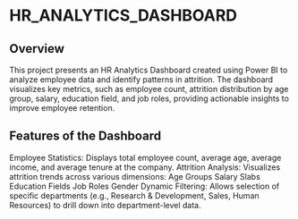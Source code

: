 # HR_ANALYTICS_DASHBOARD

## Overview 

This project presents an HR Analytics Dashboard created using Power BI to analyze employee data and identify patterns in attrition. The dashboard visualizes key metrics, such as employee count, attrition distribution by age group, salary, education field, and job roles, providing actionable insights to improve employee retention.

## Features of the Dashboard
Employee Statistics: Displays total employee count, average age, average income, and average tenure at the company.
Attrition Analysis: Visualizes attrition trends across various dimensions:
Age Groups
Salary Slabs
Education Fields
Job Roles
Gender
Dynamic Filtering: Allows selection of specific departments (e.g., Research & Development, Sales, Human Resources) to drill down into department-level data.
